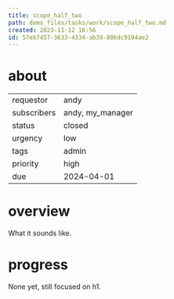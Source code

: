 ```yaml
---
title: scope_half_two
path: demo_files/tasks/work/scope_half_two.md
created: 2023-11-12 16:56
id: 57eb7457-3633-4334-ab39-806dc9194ae2
---
```


# about

|             |                  |
| ----------- | ---------------- |
| requestor   | andy             |
| subscribers | andy, my_manager |
| status      | closed           |
| urgency     | low              |
| tags        | admin            |
| priority    | high             |
| due         | 2024-04-01       |

# overview

What it sounds like.

# progress

None yet, still focused on h1.
